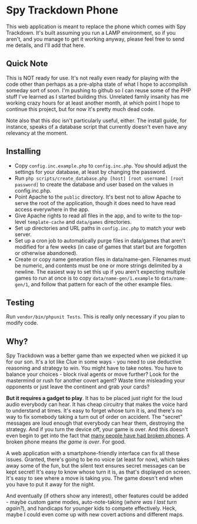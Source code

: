Spy Trackdown Phone
=====

This web application is meant to replace the phone which comes with Spy
Trackdown.  It's built assuming you run a LAMP environment, so if you aren't,
and you manage to get it working anyway, please feel free to send me details,
and I'll add that here.

Quick Note
-----

This is NOT ready for use.  It's not really even ready for playing with the
code other than perhaps as a pre-alpha state of what I hope to accomplish
someday sort of soon.  I'm pushing to github so I can reuse some of the PHP
stuff I've learned as I started building this.  Unrelated family insanity has
me working crazy hours for at least another month, at which point I hope to
continue this project, but for now it's pretty much dead code.

Note also that this doc isn't particularly useful, either.  The install guide,
for instance, speaks of a database script that currently doesn't even have any
relevancy at the moment.

Installing
-----

* Copy `config.inc.example.php` to `config.inc.php`.  You should adjust
  the settings for your database, at least by changing the password.
* Run `php scripts/create_database.php [host] [root username] [root password]`
  to create the database and user based on the values in config.inc.php.
* Point Apache to the `public` directory.  It's best not to allow Apache
  to serve the root of the application, though it does need to have read
  access everywhere in the app.
* Give Apache rights to read all files in the app, and to write to the
  top-level `template-cache` and `data/games` directories.
* Set up directories and URL paths in `config.inc.php` to match your web
  server.
* Set up a cron job to automatically purge files in data/games that aren't
  modified for a few weeks (in case of games that start but are forgotten
  or otherwise abandoned).
* Create or copy name generation files in data/name-gen.  Filenames must
  be numeric, and contents must be one or more strings delimited by a newline.
  The easiest way to set this up if you aren't expecting multiple games to
  run at once is to copy `data/name-gen/1.example` to `data/name-gen/1`, and
  follow that pattern for each of the other example files.

Testing
-----

Run `vendor/bin/phpunit Tests`.  This is really only necessary if you plan
to modify code.

Why?
-----

Spy Trackdown was a better game than we expected when we picked it up for our
son.  It's a lot like Clue in some ways - you need to use deductive reasoning
and strategy to win.  You might have to take notes.  You have to balance your
choices - block rival agents or move further?  Look for the mastermind or rush
for another covert agent?  Waste time misleading your opponents or just leave
the continent and grab your cards?

**But it requires a gadget to play**.  It has to be placed just right for the
loud audio everybody can hear.  It has cheap circuitry that makes the voice
hard to understand at times.  It's easy to forget whose turn it is, and there's
no way to fix somebody taking a turn out of order on accident.  The "secret"
messages are loud enough that everybody can hear them, destroying the strategy.
And if you turn the device off, your game is over.  And this doesn't even begin
to get into the fact that
[many people have had broken phones](http://www.buzzillions.com/reviews/spy-trackdown-board-game-sale-reviews).
A broken phone means *the game is over*.  For good.

A web application with a smartphone-friendly interface can fix all these
issues.  Granted, there's going to be no voice (at least for now), which takes
away some of the fun, but the silent text ensures secret messages can be kept
secret!  It's easy to know whose turn it is, as that's displayed on screen.
It's easy to see where a move is taking you.  The game doesn't end when you
have to put it away for the night.

And eventually (if others show any interest), other features could be added -
maybe custom game modes, auto-note-taking (*where was I last turn again?*),
and handicaps for younger kids to compete effectively.  Heck, maybe I could
even come up with new covert actions and different maps.
